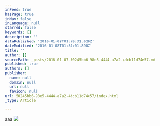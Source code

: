 ```yaml
---
inFeed: true
hasPage: true
inNav: false
inLanguage: null
starred: false
keywords: []
description: ''
datePublished: '2016-01-08T01:59:32.629Z'
dateModified: '2016-01-08T01:59:01.890Z'
title: ''
author: []
sourcePath: _posts/2016-01-07-50245bb6-98e5-4444-a7a2-4dcb11d74e57.md
published: true
authors: []
publisher:
  name: null
  domain: null
  url: null
  favicon: null
url: 50245bb6-98e5-4444-a7a2-4dcb11d74e57/index.html
_type: Article

---
```

aaa
![](https://the-grid-user-content.s3-us-west-2.amazonaws.com/5b19415c-53ca-4885-82e8-f5e2d89519f9.jpg)